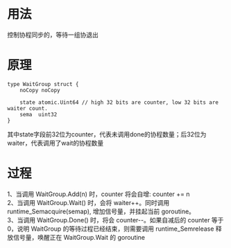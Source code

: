 # 用法
控制协程同步的，等待一组协退出

# 原理
```
type WaitGroup struct {
	noCopy noCopy

	state atomic.Uint64 // high 32 bits are counter, low 32 bits are waiter count.
	sema  uint32
}
```
其中state字段前32位为counter，代表未调用done的协程数量；后32位为waiter，代表调用了wait的协程数量  

# 过程  
1、当调用 WaitGroup.Add(n) 时，counter 将会自增: counter += n  
2、当调用 WaitGroup.Wait() 时，会将 waiter++。同时调用 runtime_Semacquire(semap), 增加信号量，并挂起当前 goroutine。  
3、当调用 WaitGroup.Done() 时，将会 counter--。如果自减后的 counter 等于 0，说明 WaitGroup 的等待过程已经结束，则需要调用 runtime_Semrelease 释放信号量，唤醒正在 WaitGroup.Wait 的 goroutine  
